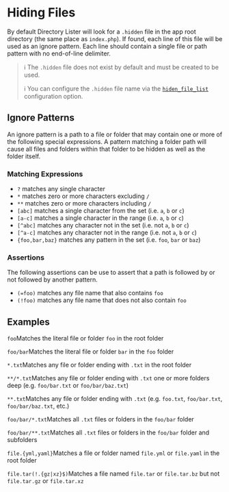 # Hiding Files

By default Directory Lister will look for a `.hidden` file in the app root directory \(the same place as `index.php`\). If found, each line of this file will be used as an ignore pattern. Each line should contain a single file or path pattern with no end-of-line delimiter.

> ℹ️ The `.hidden` file does not exist by default and must be created to be used.
>
> ℹ️ You can configure the `.hidden` file name via the [`hiden_file_list`](https://github.com/DirectoryLister/DirectoryLister/wiki/Config-Reference#hidden_files_list) configuration option.

## Ignore Patterns

An ignore pattern is a path to a file or folder that may contain one or more of the following special expressions. A pattern matching a folder path will cause all files and folders within that folder to be hidden as well as the folder itself.

### Matching Expressions

* `?` matches any single character
* `*` matches zero or more characters excluding `/`
* `**` matches zero or more characters including `/`
* `[abc]` matches a single character from the set \(i.e. `a`, `b` or `c`\)
* `[a-c]` matches a single character in the range \(i.e. `a`, `b` or `c`\)
* `[^abc]` matches any character not in the set \(i.e. not `a`, `b` or `c`\)
* `[^a-c]` matches any character not in the range \(i.e. not `a`, `b` or `c`\)
* `{foo,bar,baz}` matches any pattern in the set \(i.e. `foo`, `bar` or `baz`\)

### Assertions

The following assertions can be use to assert that a path is followed by or not followed by another pattern.

* `(=foo)` matches any file name that also contains `foo`
* `(!foo)` matches any file name that does not also contain `foo`

## Examples

`foo`Matches the literal file or folder `foo` in the root folder

`foo/bar`Matches the literal file or folder `bar` in the `foo` folder

`*.txt`Matches any file or folder ending with `.txt` in the root folder

`**/*.txt`Matches any file or folder ending with `.txt` one or more folders deep \(e.g. `foo/bar.txt` or `foo/bar/baz.txt`\)

`**.txt`Matches any file or folder ending with `.txt` \(e.g. `foo.txt`, `foo/bar.txt`, `foo/bar/baz.txt`, etc.\)

`foo/bar/*.txt`Matches all `.txt` files or folders in the `foo/bar` folder

`foo/bar/**.txt`Matches all `.txt` files or folders in the `foo/bar` folder and subfolders

`file.{yml,yaml}`Matches a file or folder named `file.yml` or `file.yaml` in the root folder

`file.tar(!.{gz|xz}$)`Matches a file named `file.tar` or `file.tar.bz` but not `file.tar.gz` or `file.tar.xz`

